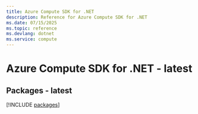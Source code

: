 ```yaml
---
title: Azure Compute SDK for .NET
description: Reference for Azure Compute SDK for .NET
ms.date: 07/15/2025
ms.topic: reference
ms.devlang: dotnet
ms.service: compute
---
```

# Azure Compute SDK for .NET - latest
## Packages - latest
[!INCLUDE [packages](compute-index.md)]